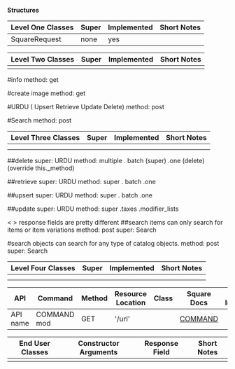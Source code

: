 **Structures**

| Level One Classes | Super | Implemented | Short Notes |
| ----------------- | ----- | ----------- | ----------- |
| SquareRequest     | none  | yes         |

| Level Two Classes | Super | Implemented | Short Notes |
| ----------------- | ----- | ----------- | ----------- |
|                   |       |             |

#info
method: get

#create image
method: get

#URDU ( Upsert Retrieve Update Delete)
method: post

#Search
method: post

| Level Three Classes | Super | Implemented | Short Notes |
| ------------------- | ----- | ----------- | ----------- |
|                     |       |             |
|                     |       |             |

##delete
super: URDU
method: multiple
. batch (super)
.one (delete) (override this.\_method)

##retrieve
super: URDU
method: super
. batch
.one

##upsert
super: URDU
method: super
. batch
.one

##update
super: URDU
method: super
.taxes
.modifier_lists

< > response fields are pretty different
##search items can only search for items or item variations
method: post
super: Search

#search objects can search for any type of catalog objects.
method: post
super: Search

| Level Four Classes | Super | Implemented | Short Notes |
| ------------------ | ----- | ----------- | ----------- |
|                    |       |             |
|                    |       |             |

| API      | Command     | Method | Resource Location | Class | Square Docs    | Additional Information |
| -------- | ----------- | ------ | ----------------- | ----- | -------------- | ---------------------- |
| API name | COMMAND mod | GET    | '/url'            |       | [COMMAND](url) |

| End User Classes | Constructor Arguments | Response Field | Short Notes |
| ---------------- | --------------------- | -------------- | ----------- |
|                  |                       |                |

